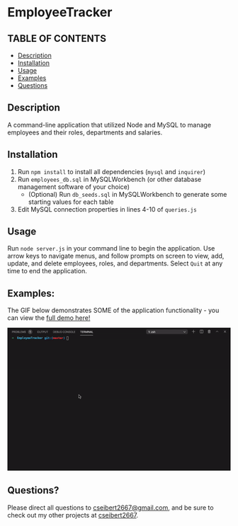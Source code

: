 # EmployeeTracker

## TABLE OF CONTENTS
* [Description](#description)
* [Installation](#installation)
* [Usage](#usage)
* [Examples](#examples)
* [Questions](#questions)

## Description
A command-line application that utilized Node and MySQL to manage employees and their roles, departments and salaries. 

## Installation
1. Run `npm install` to install all dependencies (`mysql` and `inquirer`)
2. Run `employees_db.sql` in MySQLWorkbench (or other database management software of your choice)
    * (Optional) Run `db_seeds.sql` in MySQLWorkbench to generate some starting values for each table
3. Edit MySQL connection properties in lines 4-10 of `queries.js`

## Usage
Run `node server.js` in your command line to begin the application. Use arrow keys to navigate menus, and follow prompts on screen to view, add, update, and delete employees, roles, and departments. Select `Quit` at any time to end the application.

## Examples:
The GIF below demonstrates SOME of the application functionality - you can view the [full demo here!](https://drive.google.com/file/d/1EAJ6slscZr9HvSsqW8tEMbyo760m9Qse/view?usp=sharing)

![example](./assets/example.gif)

## Questions?
Please direct all questions to cseibert2667@gmail.com, and be sure to check out my other projects at [cseibert2667](https://www.github.com/cseibert2667).
